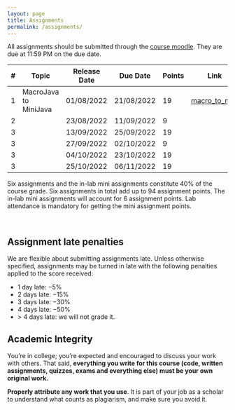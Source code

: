 ```yaml
---
layout: page
title: Assignments
permalink: /assignments/
---
```


All assignments should be submitted through the [course
moodle](https://courses.iitm.ac.in/course/view.php?id=4939). They are due at
11:59 PM on the due date.

| # | Topic | Release Date | Due Date | Points | Link |
|--:|-------|--------------|----------|--------|------|
| 1 | MacroJava to MiniJava | 01/08/2022 | 21/08/2022 | 19 | [macro_to_mini](/cs3300_m22/assignments/macro_to_mini.html) |
| 2 | | 23/08/2022 | 11/09/2022 | 9  | |
| 3 | | 13/09/2022 | 25/09/2022 | 19 | |
| 3 | | 27/09/2022 | 02/10/2022 | 9  | |
| 3 | | 04/10/2022 | 23/10/2022 | 19 | |
| 3 | | 25/10/2022 | 06/11/2022 | 19 | |

Six assignments and the in-lab mini assignments constitute 40% of the course
grade. Six assignments in total add up to 94 assignment points. The in-lab mini
assignments will account for 6 assignment points. Lab attendance is mandatory
for getting the mini assignment points.

<br/>

## Assignment late penalties

We are flexible about submitting assignments late. Unless otherwise specified,
assignments may be turned in late with the following penalties applied to the
score received:

* 1 day late: −5%
* 2 days late: −15%
* 3 days late: −30%
* 4 days late: −50%
* &gt; 4 days late: we will not grade it. 

## Academic Integrity

You’re in college; you’re expected and encouraged to discuss your work with
others. That said, **everything you write for this course (code, written
assignments, quizzes, exams and everything else) must be your own original
work.**

**Properly attribute any work that you use**. It is part of your job as a
scholar to understand what counts as plagiarism, and make sure you avoid it.
